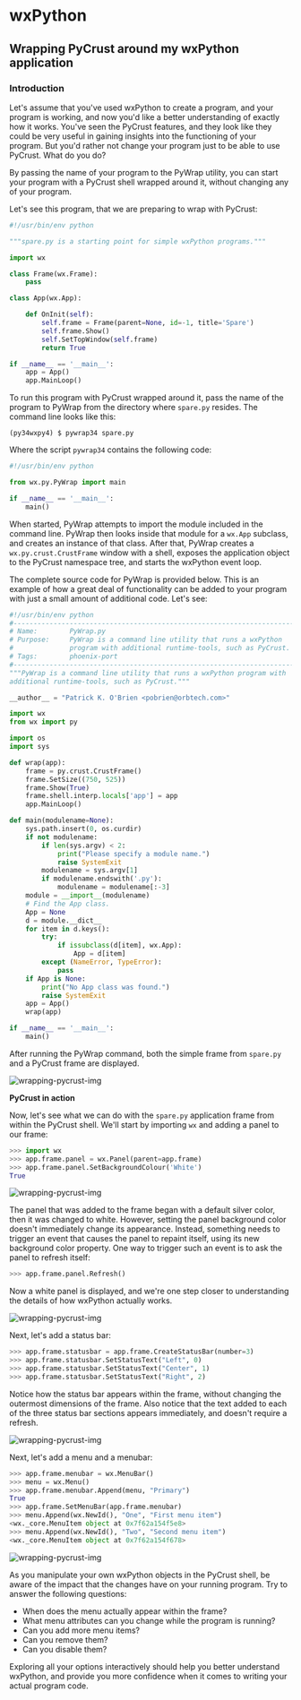 # wxPython

## Wrapping PyCrust around my wxPython application

### Introduction

Let's assume that you've used wxPython to create a program, and your 
program is working, and now you'd like a better understanding of exactly 
how it works. You've seen the PyCrust features, and they look like they 
could be very useful in gaining insights into the functioning of your 
program. But you'd rather not change your program just to be able to use 
PyCrust. What do you do?

By passing the name of your program to the PyWrap utility, you can start 
your program with a PyCrust shell wrapped around it, without changing 
any of your program.

Let's see this program, that we are preparing to wrap with PyCrust:

```python
#!/usr/bin/env python

"""spare.py is a starting point for simple wxPython programs."""

import wx

class Frame(wx.Frame):
    pass

class App(wx.App):

    def OnInit(self):
        self.frame = Frame(parent=None, id=-1, title='Spare')
        self.frame.Show()
        self.SetTopWindow(self.frame)
        return True

if __name__ == '__main__':
    app = App()
    app.MainLoop()
```

To run this program with PyCrust wrapped around it, pass the name of the 
program to PyWrap from the directory where `spare.py` resides. The 
command line looks like this:

```
(py34wxpy4) $ pywrap34 spare.py
```

Where the script `pywrap34` contains the following code:

```python
#!/usr/bin/env python

from wx.py.PyWrap import main

if __name__ == '__main__':
    main()
```

When started, PyWrap attempts to import the module included in the 
command line. PyWrap then looks inside that module for a `wx.App` 
subclass, and creates an instance of that class. After that, PyWrap 
creates a `wx.py.crust.CrustFrame` window with a shell, exposes the 
application object to the PyCrust namespace tree, and starts the 
wxPython event loop.

The complete source code for PyWrap is provided below. This is an 
example of how a great deal of functionality can be added to your 
program with just a small amount of additional code. Let's see:

```python
#!/usr/bin/env python
#----------------------------------------------------------------------
# Name:        PyWrap.py
# Purpose:     PyWrap is a command line utility that runs a wxPython 
#              program with additional runtime-tools, such as PyCrust.
# Tags:        phoenix-port
#----------------------------------------------------------------------
"""PyWrap is a command line utility that runs a wxPython program with
additional runtime-tools, such as PyCrust."""

__author__ = "Patrick K. O'Brien <pobrien@orbtech.com>"

import wx
from wx import py

import os
import sys

def wrap(app):
    frame = py.crust.CrustFrame()
    frame.SetSize((750, 525))
    frame.Show(True)
    frame.shell.interp.locals['app'] = app
    app.MainLoop()

def main(modulename=None):
    sys.path.insert(0, os.curdir)
    if not modulename:
        if len(sys.argv) < 2:
            print("Please specify a module name.")
            raise SystemExit
        modulename = sys.argv[1]
        if modulename.endswith('.py'):
            modulename = modulename[:-3]
    module = __import__(modulename)
    # Find the App class.
    App = None
    d = module.__dict__
    for item in d.keys():
        try:
            if issubclass(d[item], wx.App):
                App = d[item]
        except (NameError, TypeError):
            pass
    if App is None:
        print("No App class was found.")
        raise SystemExit
    app = App()
    wrap(app)

if __name__ == '__main__':
    main()
```

After running the PyWrap command, both the simple frame from `spare.py` 
and a PyCrust frame are displayed.

![wrapping-pycrust-img](files/08-wxpython-wrapping-pycrust-a.png)

**PyCrust in action**

Now, let's see what we can do with the `spare.py` application frame from 
within the PyCrust shell. We'll start by importing `wx` and adding a 
panel to our frame:

```python
>>> import wx
>>> app.frame.panel = wx.Panel(parent=app.frame)
>>> app.frame.panel.SetBackgroundColour('White')
True
```

![wrapping-pycrust-img](files/08-wxpython-wrapping-pycrust-b.png)

The panel that was added to the frame began with a default silver color, 
then it was changed to white. However, setting the panel background 
color doesn't immediately change its appearance. Instead, something 
needs to trigger an event that causes the panel to repaint itself, using 
its new background color property. One way to trigger such an event is 
to ask the panel to refresh itself:

```python
>>> app.frame.panel.Refresh()
```

Now a white panel is displayed, and we're one step closer to 
understanding the details of how wxPython actually works.

![wrapping-pycrust-img](files/08-wxpython-wrapping-pycrust-c.png)

Next, let's add a status bar:

```python
>>> app.frame.statusbar = app.frame.CreateStatusBar(number=3)
>>> app.frame.statusbar.SetStatusText("Left", 0)
>>> app.frame.statusbar.SetStatusText("Center", 1)
>>> app.frame.statusbar.SetStatusText("Right", 2)
```

Notice how the status bar appears within the frame, without changing the 
outermost dimensions of the frame. Also notice that the text added to 
each of the three status bar sections appears immediately, and doesn't 
require a refresh.

![wrapping-pycrust-img](files/08-wxpython-wrapping-pycrust-d.png)

Next, let's add a menu and a menubar:

```python
>>> app.frame.menubar = wx.MenuBar()
>>> menu = wx.Menu()
>>> app.frame.menubar.Append(menu, "Primary")
True
>>> app.frame.SetMenuBar(app.frame.menubar)
>>> menu.Append(wx.NewId(), "One", "First menu item")
<wx._core.MenuItem object at 0x7f62a154f5e8>
>>> menu.Append(wx.NewId(), "Two", "Second menu item")
<wx._core.MenuItem object at 0x7f62a154f678>
```

![wrapping-pycrust-img](files/08-wxpython-wrapping-pycrust-e.png)

As you manipulate your own wxPython objects in the PyCrust shell, be 
aware of the impact that the changes have on your running program. Try 
to answer the following questions:

* When does the menu actually appear within the frame?
* What menu attributes can you change while the program is running?
* Can you add more menu items?
* Can you remove them?
* Can you disable them?

Exploring all your options interactively should help you better 
understand wxPython, and provide you more confidence when it comes to 
writing your actual program code.
